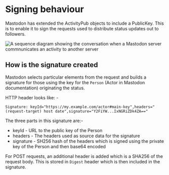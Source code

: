 # Signing behaviour

Mastodon has extended the ActivityPub objects to include a PublicKey. This is to enable it to sign the requests used to
distribute status updates out to followers.

![A sequence diagram showing the conversation when a Mastodon server commnunicates an activity to another server](SigningBehaviourSequence)

## How is the signature created

Mastodon selects particular elements from the request and builds a signature for those using the key for the `Person`
(Actor in Mastodon documentation) originating the status.

HTTP header looks like: -
```
Signature: keyId="https://my.example.com/actor#main-key",headers="(request-target) host date",signature="Y2FiYW...IxNGRiZDk4ZA=="
```
The three parts in this signature are:-
 * keyId - URL to the public key of the Person
 * headers - The headers used as source data for the signature
 * signature - SH256 hash of the headers which is signed using the private key of the Person and then base64 encoded

For POST requests, an additional header is added which is a SHA256 of the request body. This is stored in `Digest` 
header which is then included in the signature.


